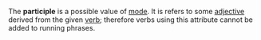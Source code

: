 The **participle** is a possible value of [mode](modus.md). It is refers to some [adjective](adiectivum.md) derived from the given [verb](actus.md); therefore verbs using this attribute cannot be added to running phrases.
